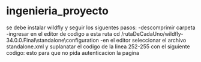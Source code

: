 # ingenieria_proyecto
se debe instalar wildfly y seguir los siguentes pasos:
  -descomprimir carpeta 
  -ingresar en el editor de codigo a esta ruta cd /rutaDeCadaUno/wildfly-34.0.0.Final\standalone\configuration
  -en el editor seleccionar el archivo standalone.xml y suplanatar el codigo de la linea 252-255 con el siguiente codigo:
  <properties-realm name="ManagementRealm">
        <users-properties path="mgmt-users.properties" relative-to="jboss.server.config.dir" digest-realm-name="ManagementRealm"/>
        <groups-properties path="mgmt-groups.properties" relative-to="jboss.server.config.dir"/>
  </properties-realm>
  esto para que no pida autenticacion la pagina
  





